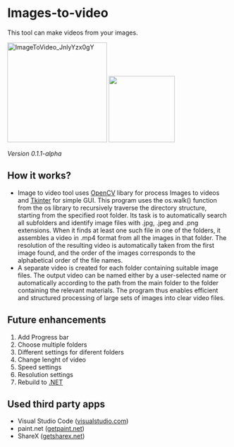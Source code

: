 # Images-to-video

This tool can make videos from your images.

<img width="226" alt="ImageToVideo_JnlyYzx0gY" src="https://github.com/user-attachments/assets/383d1f62-d67f-4ad6-82a7-1587c890e9d0" />
<img width="150" src="https://github.com/user-attachments/assets/470cad39-d420-41c7-b017-e43e8feb7d79" />

 *Version 0.1.1-alpha*
  
## How it works?
- Image to video tool uses [OpenCV](https://opencv.org/) libary for process Images to videos and [Tkinter](https://docs.python.org/3/library/tkinter.html) for simple GUI.
This program uses the os.walk() function from the os library to recursively traverse the directory structure, starting from the specified root folder. Its task is to automatically search all subfolders and identify image files with .jpg, .jpeg and .png extensions. When it finds at least one such file in one of the folders, it assembles a video in .mp4 format from all the images in that folder. The resolution of the resulting video is automatically taken from the first image found, and the order of the images corresponds to the alphabetical order of the file names.
- A separate video is created for each folder containing suitable image files. The output video can be named either by a user-selected name or automatically according to the path from the main folder to the folder containing the relevant materials. The program thus enables efficient and structured processing of large sets of images into clear video files.

## Future enhancements
1. Add Progress bar
2. Choose multiple folders
3. Different settings for diferent folders
4. Change lenght of video
5. Speed settings
6. Resolution settings
7. Rebuild to [.NET](https://dotnet.microsoft.com/en-us/)

## Used third party apps
+ Visual Studio Code ([visualstudio.com](https://code.visualstudio.com/))
+ paint.net ([getpaint.net](https://www.getpaint.net/))
+ ShareX ([getsharex.net](https://getsharex.com/t))
